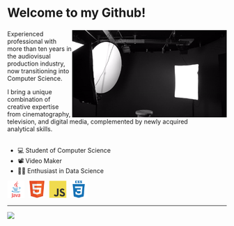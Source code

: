 
  
# Welcome to my Github!       

 
### <img src = "portfolioimage.gif" width = "355px"   align = "right" > 

### 
<div>
  
Experienced professional with more than ten years in the audiovisual production industry,
now transitioning into Computer Science. 

</div>

<div>
I bring a unique combination of creative expertise from cinematography, television, and digital media, complemented  by newly acquired <br> analytical skills.
  
</div>


<br>

<div>
  
- 💻 Student of Computer Science
- 📽️ Video Maker
- 👩‍💻 Enthusiast in Data Science

</div>


<div>
  <img src="https://github.com/devicons/devicon/blob/master/icons/java/java-original-wordmark.svg" title="Java" alt="Java" width="40" height="40"/>&nbsp;
  <img src="https://github.com/devicons/devicon/blob/master/icons/html5/html5-original.svg" title="HTML5" alt="HTML" width="40" height="40"/>&nbsp;
  <img src="https://github.com/devicons/devicon/blob/master/icons/javascript/javascript-original.svg" title="JavaScript" alt="JavaScript" width="40" height="40"/>&nbsp;
  <img src="https://github.com/devicons/devicon/blob/master/icons/css3/css3-plain-wordmark.svg" title="CSS3" alt="CSS" width="40" height="40"/>&nbsp;
  
</div>

---


<div align = "left">
<img height = "200em" src="https://github-readme-stats.vercel.app/api/top-langs/?username=brunoklq&show_icons=true&theme=bear&count_private=true"/>

</div>
